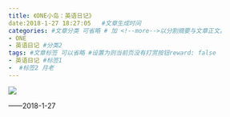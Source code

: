 ```yaml
---
title: 《ONE小岛：英语日记》
date:2018-1-27 18:27:05   #文章生成时间
categories: #文章分类 可省略 # 加 <!--more-->以分割摘要与文章正文。
- ONE
- 英语日记 #分类2
tags: #文章标签 可以省略 #设置为则当前页没有打赏按钮reward: false
- 英语日记 #标签1
-  #标签2 月老
---
```

![](https://i.imgur.com/AYv0Bgj.png)

<!--more-->

——2018-1-27









